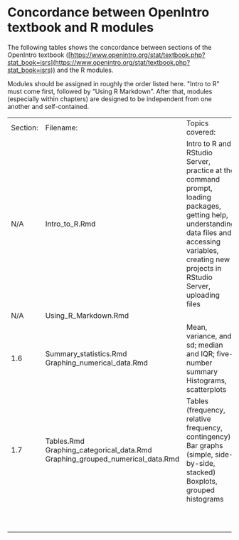 # Concordance between OpenIntro textbook and R modules

The following tables shows the concordance between sections of the OpenIntro textbook ([https://www.openintro.org/stat/textbook.php?stat_book=isrs](https://www.openintro.org/stat/textbook.php?stat_book=isrs)) and the R modules.

Modules should be assigned in roughly the order listed here. "Intro to R" must come first, followed by “Using R Markdown”. After that, modules (especially within chapters) are designed to be independent from one another and self-contained.

<table>
  <tr>
    <td>Section:</td>
    <td>Filename:</td>
    <td>Topics covered:</td>
  </tr>
  <tr>
    <td>N/A</td>
    <td>Intro_to_R.Rmd</td>
    <td>Intro to R and RStudio Server, practice at the command prompt, loading packages, getting help, understanding data files and accessing variables, creating new projects in RStudio Server, uploading files</td>
  </tr>
  <tr>
    <td>N/A</td>
    <td>Using_R_Markdown.Rmd</td>
    <td></td>
  </tr>
  <tr>
    <td>1.6</td>
    <td>Summary_statistics.Rmd
Graphing_numerical_data.Rmd</td>
    <td>Mean, variance, and sd; median and IQR; five-number summary
Histograms, scatterplots</td>
  </tr>
  <tr>
    <td>1.7</td>
    <td>Tables.Rmd
Graphing_categorical_data.Rmd
Graphing_grouped_numerical_data.Rmd</td>
    <td>Tables (frequency, relative frequency, contingency)
Bar graphs (simple, side-by-side, stacked)
Boxplots, grouped histograms</td>
  </tr>
  <tr>
    <td></td>
    <td></td>
    <td></td>
  </tr>
  <tr>
    <td></td>
    <td></td>
    <td></td>
  </tr>
  <tr>
    <td></td>
    <td></td>
    <td></td>
  </tr>
  <tr>
    <td></td>
    <td></td>
    <td></td>
  </tr>
  <tr>
    <td></td>
    <td></td>
    <td></td>
  </tr>
  <tr>
    <td></td>
    <td></td>
    <td></td>
  </tr>
  <tr>
    <td></td>
    <td></td>
    <td></td>
  </tr>
  <tr>
    <td></td>
    <td></td>
    <td></td>
  </tr>
  <tr>
    <td></td>
    <td></td>
    <td></td>
  </tr>
  <tr>
    <td></td>
    <td></td>
    <td></td>
  </tr>
</table>


